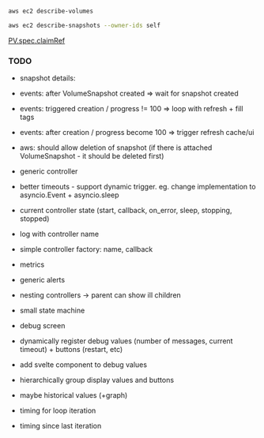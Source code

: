 ```bash

aws ec2 describe-volumes

aws ec2 describe-snapshots --owner-ids self
```


[PV.spec.claimRef](https://stackoverflow.com/questions/34282704/can-a-pvc-be-bound-to-a-specific-pv/34323691#34323691)


### TODO

* snapshot details:
 * events: after VolumeSnapshot created => wait for snapshot created
 * events: triggered creation / progress != 100 => loop with refresh + fill tags
 * events: after creation / progress become 100 => trigger refresh cache/ui
 * aws: should allow deletion of snapshot (if there is attached VolumeSnapshot - it should be deleted first)


* generic controller
 * better timeouts - support dynamic trigger. eg. change implementation to asyncio.Event + asyncio.sleep
 * current controller state (start, callback, on_error, sleep, stopping, stopped)
 * log with controller name
 * simple controller factory: name, callback
 * metrics
 * generic alerts
 * nesting controllers -> parent can show ill children

* small state machine

* debug screen
 * dynamically register debug values (number of messages, current timeout) + buttons (restart, etc)
 * add svelte component to debug values
 * hierarchically group display values and buttons
 * maybe historical values (+graph)
 * timing for loop iteration
 * timing since last iteration
